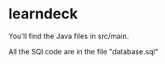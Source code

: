 # learndeck
You'll find the Java files in src/main.

All the SQl code are in the file "database.sql"
